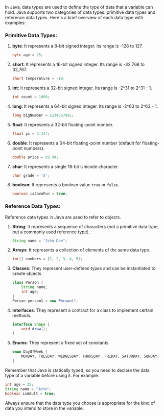 In Java, data types are used to define the type of data that a variable can hold. Java supports two categories of data types: primitive data types and reference data types. Here's a brief overview of each data type with examples:

### Primitive Data Types:

1. **byte**: It represents a 8-bit signed integer. Its range is -128 to 127.
   ```java
   byte age = 25;
   ```

2. **short**: It represents a 16-bit signed integer. Its range is -32,768 to 32,767.
   ```java
   short temperature = -10;
   ```

3. **int**: It represents a 32-bit signed integer. Its range is -2^31 to 2^31 - 1.
   ```java
   int count = 1000;
   ```

4. **long**: It represents a 64-bit signed integer. Its range is -2^63 to 2^63 - 1.
   ```java
   long bigNumber = 123456789L;
   ```

5. **float**: It represents a 32-bit floating-point number.
   ```java
   float pi = 3.14f;
   ```

6. **double**: It represents a 64-bit floating-point number (default for floating-point numbers).
   ```java
   double price = 99.99;
   ```

7. **char**: It represents a single 16-bit Unicode character.
   ```java
   char grade = 'A';
   ```

8. **boolean**: It represents a boolean value `true` or `false`.
   ```java
   boolean isJavaFun = true;
   ```

### Reference Data Types:

Reference data types in Java are used to refer to objects.

1. **String**: It represents a sequence of characters (not a primitive data type, but a commonly used reference type).
   ```java
   String name = "John Doe";
   ```

2. **Arrays**: It represents a collection of elements of the same data type.
   ```java
   int[] numbers = {1, 2, 3, 4, 5};
   ```

3. **Classes**: They represent user-defined types and can be instantiated to create objects.
   ```java
   class Person {
       String name;
       int age;
   }
   Person person1 = new Person();
   ```

4. **Interfaces**: They represent a contract for a class to implement certain methods.
   ```java
   interface Shape {
       void draw();
   }
   ```

5. **Enums**: They represent a fixed set of constants.
   ```java
   enum DayOfWeek {
       MONDAY, TUESDAY, WEDNESDAY, THURSDAY, FRIDAY, SATURDAY, SUNDAY;
   }
   ```

Remember that Java is statically typed, so you need to declare the data type of a variable before using it. For example:

```java
int age = 25;
String name = "John";
boolean isAdult = true;
```

Always ensure that the data type you choose is appropriate for the kind of data you intend to store in the variable.
